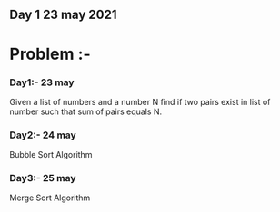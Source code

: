 ## Day 1 23 may 2021
# Problem :-

### Day1:- 23 may
Given a list of numbers and a number N find if two pairs exist in list of number such that sum of pairs equals N.

### Day2:- 24 may
Bubble Sort Algorithm

### Day3:- 25 may
Merge Sort Algorithm
